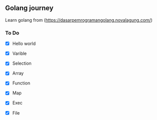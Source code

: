 
## Golang journey

Learn golang from (https://dasarpemrogramangolang.novalagung.com/)

### To Do

- [x] Hello world 
- [x] Varible
- [x] Selection
- [x] Array
- [x] Function
- [x] Map
- [x] Exec
- [x] File

